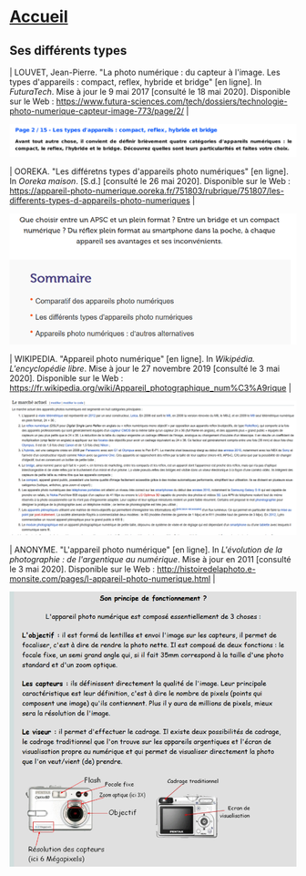 # [Accueil](index.md)

## Ses différents types

| LOUVET, Jean-Pierre. "La photo numérique : du capteur à l'image. Les types d'appareils : compact, reflex, hybride et bridge" [en ligne]. In *FuturaTech*. Mise à jour le 9 mai 2017 [consulté le 18 mai 2020]. Disponible sur le Web : <https://www.futura-sciences.com/tech/dossiers/technologie-photo-numerique-capteur-image-773/page/2/>  |

[<img src="images/types1.PNG">](pdf/photonumérique.pdf)


| OOREKA. "Les différetns types d'appareils photo numériques" [en ligne]. In *Ooreka maison*. [S.d.] [consulté le 26 mai 2020]. Disponible sur le Web : <https://appareil-photo-numerique.ooreka.fr/751803/rubrique/751807/les-differents-types-d-appareils-photo-numeriques> |

![Image](images/types2.PNG)



| WIKIPEDIA. "Appareil photo numérique" [en ligne]. In *Wikipédia. L'encyclopédie libre*. Mise à jour le 27 novembre 2019 [consulté le 3 mai 2020]. Disponible sur le Web : <https://fr.wikipedia.org/wiki/Appareil_photographique_num%C3%A9rique> |

![Image](images/types3.PNG)

|  ANONYME. "L'appareil photo numérique" [en ligne]. In *L'évolution de la photographie : de l'argentique au numérique*. Mise à jour en 2011 [consulté le 3 mai 2020]. Disponible sur le Web : <http://histoiredelaphoto.e-monsite.com/pages/l-appareil-photo-numerique.html>  |

![Image](images/types4.PNG)








